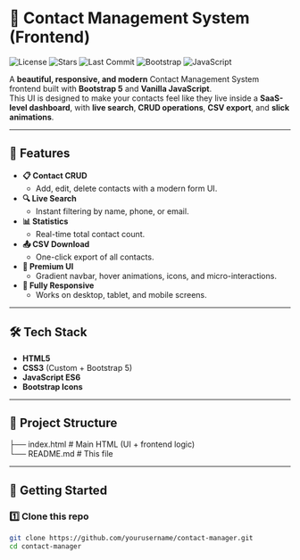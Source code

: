 # 📇 Contact Management System (Frontend)

![License](https://img.shields.io/github/license/yourusername/contact-manager?color=blue)
![Stars](https://img.shields.io/github/stars/yourusername/contact-manager?style=social)
![Last Commit](https://img.shields.io/github/last-commit/yourusername/contact-manager?color=purple)
![Bootstrap](https://img.shields.io/badge/Bootstrap-5.3-blueviolet?logo=bootstrap&logoColor=white)
![JavaScript](https://img.shields.io/badge/JavaScript-ES6-yellow?logo=javascript)

A **beautiful, responsive, and modern** Contact Management System frontend built with **Bootstrap 5** and **Vanilla JavaScript**.  
This UI is designed to make your contacts feel like they live inside a **SaaS-level dashboard**, with **live search**, **CRUD operations**, **CSV export**, and **slick animations**.

---

## 🌟 Features

- **📋 Contact CRUD**
  - Add, edit, delete contacts with a modern form UI.
- **🔍 Live Search**
  - Instant filtering by name, phone, or email.
- **📊 Statistics**
  - Real-time total contact count.
- **📤 CSV Download**
  - One-click export of all contacts.
- **💎 Premium UI**
  - Gradient navbar, hover animations, icons, and micro-interactions.
- **📱 Fully Responsive**
  - Works on desktop, tablet, and mobile screens.

---

## 🛠️ Tech Stack

- **HTML5**
- **CSS3** (Custom + Bootstrap 5)
- **JavaScript ES6**
- **Bootstrap Icons**

---

## 📂 Project Structure <br>
├── index.html # Main HTML (UI + frontend logic) <br>
└── README.md # This file <br>

---

## 🚀 Getting Started

### 1️⃣ Clone this repo
```bash
git clone https://github.com/yourusername/contact-manager.git
cd contact-manager
